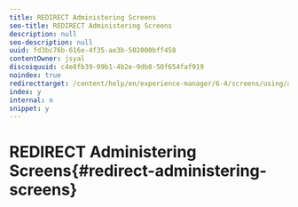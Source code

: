 ```yaml
---
title: REDIRECT Administering Screens
seo-title: REDIRECT Administering Screens
description: null
seo-description: null
uuid: fd3bc76b-616e-4f35-ae3b-502000bff458
contentOwner: jsyal
discoiquuid: c4e8fb39-09b1-4b2e-9db8-50f654faf919
noindex: true
redirecttarget: /content/help/en/experience-manager/6-4/screens/using/administering-screens
index: y
internal: n
snippet: y
---
```


# REDIRECT Administering Screens{#redirect-administering-screens}

